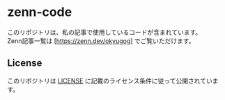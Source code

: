# zenn-code

このリポジトリは、私の記事で使用しているコードが含まれています。  
Zenn記事一覧は [https://zenn.dev/okyugog] でご覧いただけます。

## License

このリポジトリは [LICENSE](LICENSE) に記載のライセンス条件に従って公開されています。